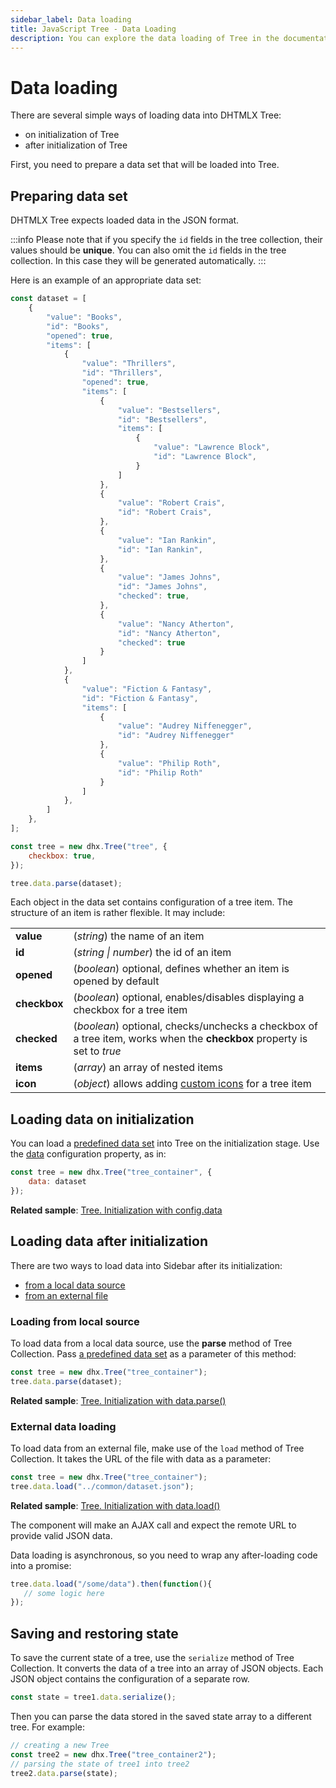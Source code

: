 ```yaml
---
sidebar_label: Data loading
title: JavaScript Tree - Data Loading 
description: You can explore the data loading of Tree in the documentation of the DHTMLX JavaScript UI library. Browse developer guides and API reference, try out code examples and live demos, and download a free 30-day evaluation version of DHTMLX Suite.
---
```


# Data loading

There are several simple ways of loading data into DHTMLX Tree:

- on initialization of Tree
- after initialization of Tree

First, you need to prepare a data set that will be loaded into Tree.

## Preparing data set

DHTMLX Tree expects loaded data in the JSON format. 

:::info
Please note that if you specify the `id` fields in the tree collection, their values should be **unique**. You can also omit the `id` fields in the tree collection. In this case they will be generated automatically.
:::

Here is an example of an appropriate data set:

~~~jsx
const dataset = [
    {
        "value": "Books",
        "id": "Books",
        "opened": true,
        "items": [
            {
                "value": "Thrillers",
                "id": "Thrillers",
                "opened": true,
                "items": [
                    {
                        "value": "Bestsellers",
                        "id": "Bestsellers",
                        "items": [
                            {
                                "value": "Lawrence Block",
                                "id": "Lawrence Block",
                            }
                        ]
                    },
                    {
                        "value": "Robert Crais",
                        "id": "Robert Crais",
                    },
                    {
                        "value": "Ian Rankin",
                        "id": "Ian Rankin",
                    },
                    {
                        "value": "James Johns",
                        "id": "James Johns",
                        "checked": true,
                    },
                    {
                        "value": "Nancy Atherton",
                        "id": "Nancy Atherton",
                        "checked": true
                    }
                ]
            },            
            {
                "value": "Fiction & Fantasy",
                "id": "Fiction & Fantasy",
                "items": [
                    {
                        "value": "Audrey Niffenegger",
                        "id": "Audrey Niffenegger"
                    },
                    {
                        "value": "Philip Roth",
                        "id": "Philip Roth"
                    }
                ]
            },
        ]
    },
];

const tree = new dhx.Tree("tree", {
    checkbox: true,
});

tree.data.parse(dataset);
~~~

Each object in the data set contains configuration of a tree item. The structure of an item is rather flexible. It may include:

<table>
    <tbody>
        <tr>
            <td><b>value</b></td>
            <td>(<i>string</i>) the name of an item</td>
        </tr>
        <tr>
            <td><b>id</b></td>
            <td>(<i>string | number</i>) the id of an item</td>
        </tr>
        <tr>
            <td><b>opened</b></td>
            <td>(<i>boolean</i>) optional, defines whether an item is opened by default</td>
        </tr>
        <tr>
            <td><b>checkbox</b></td>
            <td>(<i>boolean</i>) optional, enables/disables displaying a checkbox for a tree item</td>
        </tr>
        <tr>
            <td><b>checked</b></td>
            <td>(<i>boolean</i>) optional, checks/unchecks a checkbox of a tree item, works when the <b>checkbox</b> property is set to <i>true</i></td>
        </tr>
        <tr>
            <td><b>items</b></td>
            <td>(<i>array</i>) an array of nested items</td>
        </tr>
        <tr>
            <td><b>icon</b></td>
            <td>(<i>object</i>) allows adding <a href="../api/tree_icon_config">custom icons</a> for a tree item</td>
        </tr>
    </tbody>
</table>

## Loading data on initialization

You can load a [predefined data set](#preparing-data-set) into Tree on the initialization stage. Use the [data](tree/api/tree_data_config.md) configuration property, as in:

~~~jsx
const tree = new dhx.Tree("tree_container", {
    data: dataset
});
~~~

**Related sample**: [Tree. Initialization with config.data](https://snippet.dhtmlx.com/r49y51k3)

## Loading data after initialization

There are two ways to load data into Sidebar after its initialization:

- [from a local data source](#loading-from-local-source)
- [from an external file](#external-data-loading)

### Loading from local source

To load data from a local data source, use the **parse** method of Tree Collection. Pass [a predefined data set](#preparing-data-set) as a parameter of this method:

~~~jsx
const tree = new dhx.Tree("tree_container");
tree.data.parse(dataset);
~~~

**Related sample**: [Tree. Initialization with data.parse()](https://snippet.dhtmlx.com/orm283hq)

### External data loading

To load data from an external file, make use of the `load` method of Tree Collection. It takes the URL of the file with data as a parameter:

~~~jsx
const tree = new dhx.Tree("tree_container");
tree.data.load("../common/dataset.json");
~~~

**Related sample**: [Tree. Initialization with data.load()](https://snippet.dhtmlx.com/oz4jd5hc)

The component will make an AJAX call and expect the remote URL to provide valid JSON data.

Data loading is asynchronous, so you need to wrap any after-loading code into a promise:

~~~jsx
tree.data.load("/some/data").then(function(){
   // some logic here
});
~~~


## Saving and restoring state

To save the current state of a tree, use the `serialize` method of Tree Collection. It converts the data of a tree into an array of JSON objects. 
Each JSON object contains the configuration of a separate row.

~~~jsx
const state = tree1.data.serialize();
~~~

Then you can parse the data stored in the saved state array to a different tree. For example:

~~~jsx
// creating a new Tree
const tree2 = new dhx.Tree("tree_container2");
// parsing the state of tree1 into tree2
tree2.data.parse(state);
~~~
